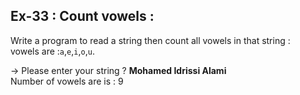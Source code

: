 ## Ex-33 : Count vowels : 
Write a program to read a string then count all vowels in that string :  
vowels are :`a`,`e`,`i`,`o`,`u`.  

-> Please enter your string ? __Mohamed Idrissi Alami__  
Number of vowels are is : 9  
